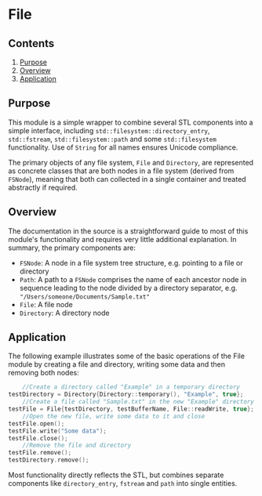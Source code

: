 
# File

## Contents
1. [Purpose](#purpose)
2. [Overview](#over)
3. [Application](#application)

## Purpose <a name="purpose"></a>

This module is a simple wrapper to combine several STL components into a simple interface, including `std::filesystem::directory_entry`, `std::fstream`, `std::filesystem::path` and some `std::filesystem` functionality. Use of `String` for all names ensures Unicode compliance.

The primary objects of any file system, `File` and `Directory`, are represented as concrete classes that are both nodes in a file system (derived from `FSNode`), meaning that both can collected in a single container and treated abstractly if required.

## Overview <a name="over"></a>

The documentation in the source is a straightforward guide to most of this module's functionality and requires very little additional explanation. In summary, the primary components are:

- `FSNode`: A node in a file system tree structure, e.g. pointing to a file or directory
- `Path`: A path to a `FSNode` comprises the name of each ancestor node in sequence leading to the node divided by a directory separator, e.g. `"/Users/someone/Documents/Sample.txt"`
- `File`: A file node
- `Directory`: A directory node


## Application <a name="application"></a>

The following example illustrates some of the basic operations of the File module by creating a file and directory, writing some data and then removing both nodes:
```Cpp
	//Create a directory called "Example" in a temporary directory
testDirectory = Directory{Directory::temporary(), "Example", true};
	//Create a file called "Sample.txt" in the new "Example" directory
testFile = File{testDirectory, testBufferName, File::readWrite, true};
	//Open the new file, write some data to it and close
testFile.open();
testFile.write("Some data");
testFile.close();
	//Remove the file and directory
testFile.remove();
testDirectory.remove();
```

Most functionality directly reflects the STL, but combines separate components like `directory_entry`, `fstream` and `path` into single entities.